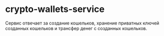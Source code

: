 # crypto-wallets-service
Сервис отвечает за создание кошельков, хранение приватных ключей созданных кошельков и трансфер денег с созданных кошельков.
